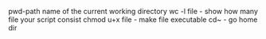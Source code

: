 pwd-path name of the current working directory
wc -l file - show how many file your script consist
chmod u+x file - make file executable
cd~ - go home dir
